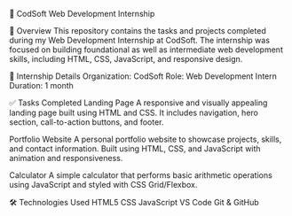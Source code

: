 💼 CodSoft Web Development Internship

📝 Overview
This repository contains the tasks and projects completed during my Web Development Internship at CodSoft. The internship was focused on building foundational as well as intermediate web development skills, including HTML, CSS, JavaScript, and responsive design.

🎯 Internship Details
Organization: CodSoft
Role: Web Development Intern
Duration: 1 month 

✅ Tasks Completed
Landing Page
A responsive and visually appealing landing page built using HTML and CSS. It includes navigation, hero section, call-to-action buttons, and footer.

Portfolio Website
A personal portfolio website to showcase projects, skills, and contact information. Built using HTML, CSS, and JavaScript with animation and responsiveness.

Calculator 
A simple calculator that performs basic arithmetic operations using JavaScript and styled with CSS Grid/Flexbox.

🛠️ Technologies Used
HTML5
CSS
JavaScript
VS Code
Git & GitHub
